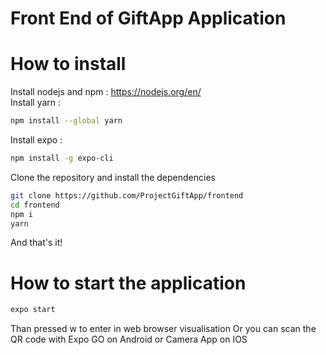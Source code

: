 # Front End of GiftApp Application

# How to install
Install nodejs and npm : https://nodejs.org/en/  
Install yarn :
```bash
npm install --global yarn
```
Install expo :
```bash
npm install -g expo-cli
```

Clone the repository and install the dependencies
```bash
git clone https://github.com/ProjectGiftApp/frontend
cd frontend
npm i
yarn
```

And that's it!

# How to start the application 
```bash
expo start
```
Than pressed w to enter in web browser visualisation
Or you can scan the QR code with Expo GO on Android or Camera App on IOS